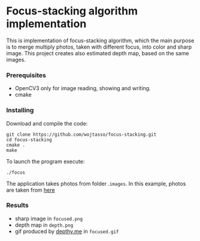 # Focus-stacking algorithm implementation

This is implementation of focus-stacking algorithm, which the main purpose is to merge multiply photos, taken with different focus, into color and sharp image.
This project creates also estimated depth map, based on the same images.

### Prerequisites

* OpenCV3 only for image reading, showing and writing.
* cmake

### Installing

Download and compile the code:
```
git clone https://github.com/wojtasso/focus-stacking.git
cd focus-stacking
cmake .
make
```

To launch the program execute:
```
./focus
```

The application takes photos from folder .`images`.
In this example, photos are taken from [here](http://grail.cs.washington.edu/projects/photomontage/data/bug.zip)

### Results

* sharp image in `focused.png`
* depth map in `depth.png`
* gif produced by [depthy.me](http://depthy.me) in `focused.gif`

